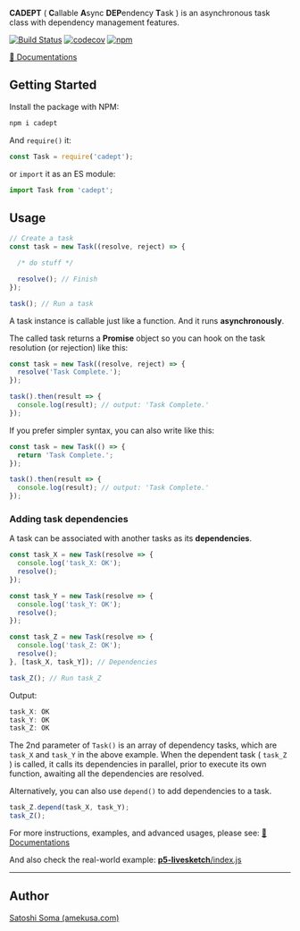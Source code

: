 **CADEPT** ( **C**allable **A**sync **DEP**endency **T**ask ) is an asynchronous task class with dependency management features.

[![Build Status](https://travis-ci.com/amekusa/cadept.svg?branch=master)](https://travis-ci.com/amekusa/cadept) [![codecov](https://codecov.io/gh/amekusa/cadept/branch/master/graph/badge.svg)](https://codecov.io/gh/amekusa/cadept) [![npm](https://img.shields.io/badge/dynamic/json?label=npm%0Apackage&query=%24%5B%27dist-tags%27%5D%5B%27latest%27%5D&url=https%3A%2F%2Fregistry.npmjs.org%2Fcadept%2F)](https://www.npmjs.com/package/cadept)

[📘 Documentations](https://amekusa.github.io/cadept/latest/Task.html)


## Getting Started

Install the package with NPM:

```sh
npm i cadept
```

And `require()` it:

```js
const Task = require('cadept');
```

or `import` it as an ES module:

```js
import Task from 'cadept';
```

## Usage

```js
// Create a task
const task = new Task((resolve, reject) => {

  /* do stuff */

  resolve(); // Finish
});

task(); // Run a task
```

A task instance is callable just like a function. And it runs **asynchronously**.

The called task returns a **Promise** object so you can hook on the task resolution (or rejection) like this:

```js
const task = new Task((resolve, reject) => {
  resolve('Task Complete.');
});

task().then(result => {
  console.log(result); // output: 'Task Complete.'
});
```

If you prefer simpler syntax, you can also write like this:

```js
const task = new Task(() => {
  return 'Task Complete.';
});

task().then(result => {
  console.log(result); // output: 'Task Complete.'
});
```



### Adding task dependencies

A task can be associated with another tasks as its **dependencies**.

```js
const task_X = new Task(resolve => {
  console.log('task_X: OK');
  resolve();
});

const task_Y = new Task(resolve => {
  console.log('task_Y: OK');
  resolve();
});

const task_Z = new Task(resolve => {
  console.log('task_Z: OK');
  resolve();
}, [task_X, task_Y]); // Dependencies

task_Z(); // Run task_Z
```

Output:

```js
task_X: OK
task_Y: OK
task_Z: OK
```

The 2nd parameter of `Task()` is an array of dependency tasks, which are `task_X` and `task_Y` in the above example. When the dependent task ( `task_Z` ) is called, it calls its dependencies in parallel, prior to execute its own function, awaiting all the dependencies are resolved.

Alternatively, you can also use `depend()` to add dependencies to a task.

```js
task_Z.depend(task_X, task_Y);
task_Z();
```



For more instructions, examples, and advanced usages, please see:
[📘 Documentations](https://amekusa.github.io/cadept/latest/Task.html)



And also check the real-world example:
[**p5-livesketch**/index.js](https://github.com/amekusa/p5-livesketch/blob/master/index.js)



---

## Author
[Satoshi Soma (amekusa.com)](https://amekusa.com)

